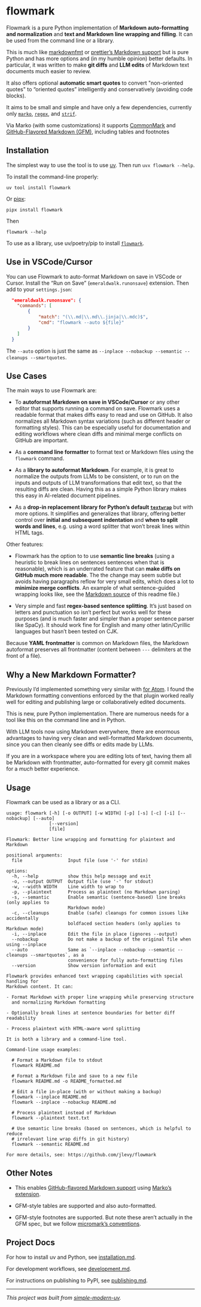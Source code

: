 # flowmark

Flowmark is a pure Python implementation of **Markdown auto-formatting and
normalization** and **text and Markdown line wrapping and filling**. It can be used from
the command line or a library.

This is much like [markdownfmt](https://github.com/shurcooL/markdownfmt) or
[prettier’s Markdown support](https://prettier.io/blog/2017/11/07/1.8.0) but is pure
Python and has more options and (in my humble opinion) better defaults.
In particular, it was written to make **git diffs** and **LLM edits** of Markdown text
documents much easier to review.

It also offers optional **automatic smart quotes** to convert \"non-oriented quotes\" to
“oriented quotes” intelligently and conservatively (avoiding code blocks).

It aims to be small and simple and have only a few dependencies, currently only
[`marko`](https://github.com/frostming/marko),
[`regex`](https://pypi.org/project/regex/), and
[`strif`](https://github.com/jlevy/strif).

Via Marko (with some customizations) it supports
[CommonMark](https://spec.commonmark.org/0.31.2/) and
[GitHub-Flavored Markdown (GFM)](https://github.github.com/gfm/), including tables and
footnotes

## Installation

The simplest way to use the tool is to use [uv](https://github.com/astral-sh/uv).
Then run `uvx flowmark --help`.

To install the command-line properly:

```shell
uv tool install flowmark
```

Or [pipx](https://github.com/pypa/pipx):

```shell
pipx install flowmark
```

Then

```
flowmark --help
```

To use as a library, use uv/poetry/pip to install
[`flowmark`](https://pypi.org/project/flowmark/).

## Use in VSCode/Cursor

You can use Flowmark to auto-format Markdown on save in VSCode or Cursor.
Install the “Run on Save” (`emeraldwalk.runonsave`) extension.
Then add to your `settings.json`:

```json
  "emeraldwalk.runonsave": {
    "commands": [
        {
            "match": "(\\.md|\\.md\\.jinja|\\.mdc)$",
            "cmd": "flowmark --auto ${file}"
        }
    ]
  }
```

The `--auto` option is just the same as `--inplace --nobackup --semantic --cleanups
--smartquotes`.

## Use Cases

The main ways to use Flowmark are:

- To **autoformat Markdown on save in VSCode/Cursor** or any other editor that supports
  running a command on save.
  Flowmark uses a readable format that makes diffs easy to read and use on GitHub.
  It also normalizes all Markdown syntax variations (such as different header or
  formatting styles). This can be especially useful for documentation and editing
  workflows where clean diffs and minimal merge conflicts on GitHub are important.

- As a **command line formatter** to format text or Markdown files using the `flowmark`
  command.

- As a **library to autoformat Markdown**. For example, it is great to normalize the
  outputs from LLMs to be consistent, or to run on the inputs and outputs of LLM
  transformations that edit text, so that the resulting diffs are clean.
  Having this as a simple Python library makes this easy in AI-related document
  pipelines.

- As a **drop-in replacement library for Python’s default
  [`textwrap`](https://docs.python.org/3/library/textwrap.html)** but with more options.
  It simplifies and generalizes that library, offering better control over **initial and
  subsequent indentation** and **when to split words and lines**, e.g. using a word
  splitter that won’t break lines within HTML tags.

Other features:

- Flowmark has the option to to use **semantic line breaks** (using a heuristic to break
  lines on sentences sentences when that is reasonable), which is an underrated feature
  that can **make diffs on GitHub much more readable**. The the change may seem subtle
  but avoids having paragraphs reflow for very small edits, which does a lot to
  **minimize merge conflicts**. An example of what sentence-guided wrapping looks like,
  see the
  [Markdown source](https://github.com/jlevy/flowmark/blob/main/README.md?plain=1) of
  this readme file.)

- Very simple and fast **regex-based sentence splitting**. It’s just based on letters
  and punctuation so isn’t perfect but works well for these purposes (and is much faster
  and simpler than a proper sentence parser like SpaCy).
  It should work fine for English and many other latin/Cyrillic languages but hasn’t
  been tested on CJK.

Because **YAML frontmatter** is common on Markdown files, the Markdown autoformat
preserves all frontmatter (content between `---` delimiters at the front of a file).

## Why a New Markdown Formatter?

Previously I’d implemented something very similar with
[for Atom](https://github.com/jlevy/atom-flowmark).
I found the Markdown formatting conventions enforced by the that plugin worked really
well for editing and publishing large or collaboratively edited documents.

This is new, pure Python implementation.
There are numerous needs for a tool like this on the command line and in Python.

With LLM tools now using Markdown everywhere, there are enormous advantages to having
very clean and well-formatted Markdown documents, since you can then cleanly see diffs
or edits made by LLMs.

If you are in a workspace where you are editing lots of text, having them all be
Markdown with frontmatter, auto-formatted for every git commit makes for a *much* better
experience.

## Usage

Flowmark can be used as a library or as a CLI.

```
usage: flowmark [-h] [-o OUTPUT] [-w WIDTH] [-p] [-s] [-c] [-i] [--nobackup] [--auto]
                [--version]
                [file]

Flowmark: Better line wrapping and formatting for plaintext and Markdown

positional arguments:
  file                 Input file (use '-' for stdin)

options:
  -h, --help           show this help message and exit
  -o, --output OUTPUT  Output file (use '-' for stdout)
  -w, --width WIDTH    Line width to wrap to
  -p, --plaintext      Process as plaintext (no Markdown parsing)
  -s, --semantic       Enable semantic (sentence-based) line breaks (only applies to
                       Markdown mode)
  -c, --cleanups       Enable (safe) cleanups for common issues like accidentally
                       boldfaced section headers (only applies to Markdown mode)
  -i, --inplace        Edit the file in place (ignores --output)
  --nobackup           Do not make a backup of the original file when using --inplace
  --auto               Same as `--inplace --nobackup --semantic --cleanups --smartquotes`, as a
                       convenience for fully auto-formatting files
  --version            Show version information and exit

Flowmark provides enhanced text wrapping capabilities with special handling for
Markdown content. It can:

- Format Markdown with proper line wrapping while preserving structure
  and normalizing Markdown formatting

- Optionally break lines at sentence boundaries for better diff readability

- Process plaintext with HTML-aware word splitting

It is both a library and a command-line tool.

Command-line usage examples:

  # Format a Markdown file to stdout
  flowmark README.md

  # Format a Markdown file and save to a new file
  flowmark README.md -o README_formatted.md

  # Edit a file in-place (with or without making a backup)
  flowmark --inplace README.md
  flowmark --inplace --nobackup README.md

  # Process plaintext instead of Markdown
  flowmark --plaintext text.txt

  # Use semantic line breaks (based on sentences, which is helpful to reduce
  # irrelevant line wrap diffs in git history)
  flowmark --semantic README.md

For more details, see: https://github.com/jlevy/flowmark
```

## Other Notes

- This enables
  [GitHub-flavored Markdown support](https://docs.github.com/en/get-started/writing-on-github/getting-started-with-writing-and-formatting-on-github/basic-writing-and-formatting-syntax)
  using
  [Marko’s extension](https://github.com/frostming/marko/blob/master/marko/ext/footnote.py).

- GFM-style tables are supported and also auto-formatted.

- GFM-style footnotes are supported.
  But note these aren’t actually in the GFM spec, but we follow
  [micromark’s conventions](https://github.com/frostming/marko/blob/master/marko/ext/footnote.py).

## Project Docs

For how to install uv and Python, see [installation.md](installation.md).

For development workflows, see [development.md](development.md).

For instructions on publishing to PyPI, see [publishing.md](publishing.md).

* * *

*This project was built from
[simple-modern-uv](https://github.com/jlevy/simple-modern-uv).*

